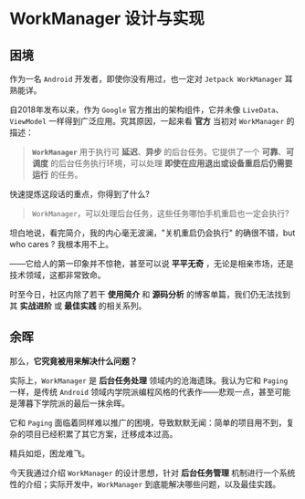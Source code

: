 # WorkManager 设计与实现

## 困境

作为一名 `Android` 开发者，即使你没有用过，也一定对 `Jetpack WorkManager` 耳熟能详。

自2018年发布以来，作为 `Google` 官方推出的架构组件，它并未像 `LiveData`、`ViewModel` 一样得到广泛应用。究其原因，一起来看 **官方** 当初对 `WorkManager` 的描述：

> **`WorkManager`** 用于执行可 **延迟**、**异步** 的后台任务。它提供了一个 **可靠**、**可调度** 的后台任务执行环境，可以处理 **即使在应用退出或设备重启后仍需要运行** 的任务。

快速提炼这段话的重点，你得到了什么? 

> `WorkManager`，可以处理后台任务，这些任务哪怕手机重启也一定会执行?

坦白地说，看完简介，我的内心毫无波澜，"关机重启仍会执行" 的确很不错，but who cares ? 我根本用不上。

——它给人的第一印象并不惊艳，甚至可以说 **平平无奇** ，无论是相亲市场，还是技术领域，这都非常致命。

时至今日，社区内除了若干 **使用简介** 和 **源码分析** 的博客单篇，我们仍无法找到其 **实战进阶** 或 **最佳实践** 的相关系列。

## 余晖

那么，**它究竟被用来解决什么问题？**

实际上，`WorkManager` 是 **后台任务处理** 领域内的沧海遗珠。我认为它和 `Paging` 一样，是传统 `Android` 领域内学院派编程风格的代表作——悲观一点，甚至可能是薄暮下学院派的最后一抹余晖。

它和 `Paging` 面临着同样难以推广的困境，导致默默无闻：简单的项目用不到，复杂的项目已经积累了其它方案，迁移成本过高。

精兵如炬，困龙难飞。

今天我通过介绍 `WorkManager` 的设计思想，针对 **后台任务管理** 机制进行一个系统性的介绍；实际开发中，`WorkManager` 到底能解决哪些问题，以及最佳实践。
